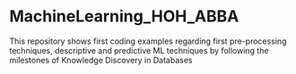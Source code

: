 # MachineLearning_HOH_ABBA
This repository shows first coding examples regarding first pre-processing techniques, descriptive and predictive ML techniques by following the milestones of Knowledge Discovery in Databases
